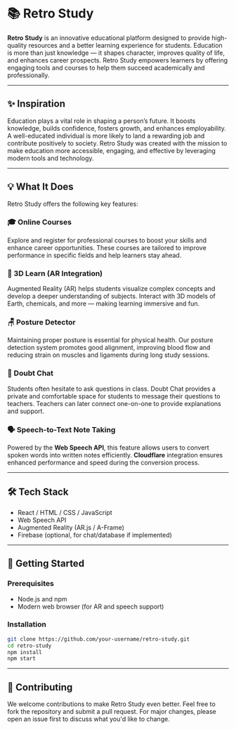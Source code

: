 # 📚 Retro Study

**Retro Study** is an innovative educational platform designed to provide high-quality resources and a better learning experience for students. Education is more than just knowledge — it shapes character, improves quality of life, and enhances career prospects. Retro Study empowers learners by offering engaging tools and courses to help them succeed academically and professionally.

---

## ✨ Inspiration

Education plays a vital role in shaping a person’s future. It boosts knowledge, builds confidence, fosters growth, and enhances employability. A well-educated individual is more likely to land a rewarding job and contribute positively to society. Retro Study was created with the mission to make education more accessible, engaging, and effective by leveraging modern tools and technology.

---

## 💡 What It Does

Retro Study offers the following key features:

### 🎓 Online Courses
Explore and register for professional courses to boost your skills and enhance career opportunities. These courses are tailored to improve performance in specific fields and help learners stay ahead.

### 🧠 3D Learn (AR Integration)
Augmented Reality (AR) helps students visualize complex concepts and develop a deeper understanding of subjects. Interact with 3D models of Earth, chemicals, and more — making learning immersive and fun.

### 🪑 Posture Detector
Maintaining proper posture is essential for physical health. Our posture detection system promotes good alignment, improving blood flow and reducing strain on muscles and ligaments during long study sessions.

### 💬 Doubt Chat
Students often hesitate to ask questions in class. Doubt Chat provides a private and comfortable space for students to message their questions to teachers. Teachers can later connect one-on-one to provide explanations and support.

### 🗣️ Speech-to-Text Note Taking
Powered by the **Web Speech API**, this feature allows users to convert spoken words into written notes efficiently. **Cloudflare** integration ensures enhanced performance and speed during the conversion process.

---

## 🛠️ Tech Stack

- React / HTML / CSS / JavaScript
- Web Speech API
- Augmented Reality (AR.js / A-Frame)
- Firebase (optional, for chat/database if implemented)

---

## 🚀 Getting Started

### Prerequisites

- Node.js and npm
- Modern web browser (for AR and speech support)

### Installation

```bash
git clone https://github.com/your-username/retro-study.git
cd retro-study
npm install
npm start
```

---

## 🤝 Contributing

We welcome contributions to make Retro Study even better. Feel free to fork the repository and submit a pull request. For major changes, please open an issue first to discuss what you'd like to change.

